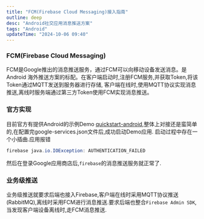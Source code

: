 ```yaml
---
title: "FCM(Firebase Cloud Messaging)接入指南"
outline: deep
desc: "Android社交应用消息推送方案"
tags: "Android"
updateTime: "2024-10-06 09:40"
---
```


### FCM(Firebase Cloud Messaging)
FCM是Google推出的消息推送服务，通过FCM可以向移动设备发送消息。是Android 海外推送方案的标配。在客户端启动时,注册FCM服务,并获取Token,将该Token通过MQTT发送到服务器进行存储,
客户端在线时,使用MQTT协议实现消息推送,离线时服务端通过第三方Token使用FCM实现消息推送。


### 官方实现
目前官方有提供Android的示例Demo [quickstart-android](https://github.com/firebase/quickstart-android/tree/master),整体上对接还是蛮简单的,在配置完google-services.json文件后,成功启动Demo应用. 启动过程中存在一个小插曲.应用报错
```java
firebase java.io.IOException: AUTHENTICATION_FAILED
```
然后在登录Google应用商店后,`firebase`的消息推送服务就正常了. 

### 业务级推送
业务级推送就要求后端也接入Firebase,客户端在线时采用MQTT协议推送(RabbitMQ),离线时采用FCM进行消息推送.要求后端也整合`Firebase Admin SDK`,当发现客户端设备离线时,走FCM消息推送.

